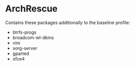# ArchRescue
Contains these packages additionally to the baseline profile:
* btrfs-progs
* broadcom-wl-dkms
* vim
* xorg-server
* gparted
* xfce4

